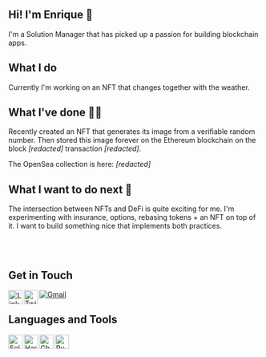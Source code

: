 ## Hi! I'm Enrique 👋
I'm a Solution Manager that has picked up a passion for building blockchain apps.
<br />

## What I do

Currently I'm working on an NFT that changes together with the weather. 

## What I've done 👷‍♂️

Recently created an NFT that generates its image from a verifiable random number. Then stored this image forever on the Ethereum blockchain on the block _[redacted]_ transaction _[redacted]_.

The OpenSea collection is here: _[redacted]_

## What I want to do next 🚀

The intersection between NFTs and DeFi is quite exciting for me. I'm experimenting with insurance, options, rebasing tokens + an NFT on top of it.
I want to build something nice that implements both practices.

<br />
<br />

## Get in Touch
[<img align="left" alt="Linkedin" width="28px" src="https://content.linkedin.com/content/dam/me/business/en-us/amp/brand-site/v2/bg/LI-Bug.svg.original.svg" />][linkedin]
[<img align="left" alt="Twitter" width="28px" src="https://about.twitter.com/content/dam/about-twitter/en/brand-toolkit/brand-download-img-1.jpg.twimg.1920.jpg" />][twitter]
[![Gmail](https://ipfs.io/ipfs/QmY6CZnVsxbhE8zKsLGKJYqcTbn5kYFp5T5ww6bNE2LEwL)](mailto:enrique.gzss@gmail.com) 

## Languages and Tools
[<img align="left" alt="Solidity" width="28px" src="https://docs.soliditylang.org/en/v0.8.11/_static/logo.svg" />][solidity]
[<img align="left" alt="Hardhat" width="28px" src="https://c.gitcoin.co/grants/32b6fabb70180e949a0490be4d9f1a2d/Hardhat-color-logotype-vertical.svg" />][hardhat]
[<img align="left" alt="ChartJS" width="28px" src="https://www.chartjs.org/img/chartjs-logo.svg" />][chartjs]
[<img align="left" alt="Puppeteer" width="28px" src="https://developers.google.com/web/tools/images/puppeteer.png" />][puppeteer]

[chartjs]: https://github.com/EnriqueGS88/protocols_fees_chart
[puppeteer]: https://github.com/EnriqueGS88/cryptofees_scraper
[hardhat]: https://github.com/EnriqueGS88/generative-nft-chainlinkVRF
[solidity]: https://github.com/EnriqueGS88/generative-nft-chainlinkVRF
[linkedin]: https://www.linkedin.com/in/enrique-gonzalez-007/
[twitter]: https://twitter.com



<!--
**EnriqueGS88/EnriqueGS88** is a ✨ _special_ ✨ repository because its `README.md` (this file) appears on your GitHub profile.

Here are some ideas to get you started:

- 🔭 I’m currently working on ...
- 🌱 I’m currently learning ...
- 👯 I’m looking to collaborate on ...
- 🤔 I’m looking for help with ...
- 💬 Ask me about ...
- 📫 How to reach me: ...
- 😄 Pronouns: ...
- ⚡ Fun fact: ...
-->
